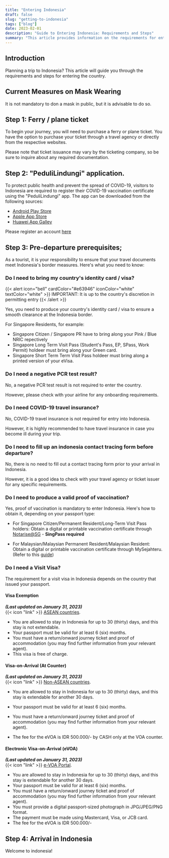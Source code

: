 ```yaml
---
title: "Entering Indonesia"
draft: false
slug: "getting-to-indonesia"
tags: ["blog"]
date: 2023-02-01
description: "Guide to Entering Indonesia: Requirements and Steps"
summary: "This article provides information on the requirements for entering Indonesia, including steps for obtaining a ferry/plane ticket, downloading the PeduliLindungi app, and fulfilling pre-departure prerequisites such as proof of vaccination. Information on visit visas and arrival in Indonesia is also included."
---
```


## Introduction

Planning a trip to Indonesia? This article will guide you through the requirements and steps for entering the country.

## Current Measures on Mask Wearing

It is not mandatory to don a mask in public, but it is advisable to do so.

## Step 1: Ferry / plane ticket

To begin your journey, you will need to purchase a ferry or plane ticket. You have the option to purchase your ticket through a travel agency or directly from the respective websites. 

Please note that ticket issuance may vary by the ticketing company, so be sure to inquire about any required documentation.

## Step 2: "PeduliLindungi" application.

To protect public health and prevent the spread of COVID-19, visitors to Indonesia are required to register their COVID-19 vaccination certificate using the "PeduliLindungi" app. The app can be downloaded from the following sources:

- [Android Play Store](http://bit.ly/Android-PL)
- [Apple App Store](https://apple.co/2K7TNj1)
- [Huawei App Galley](https://appgallery.huawei.com/#/app/C102542717)

Please register an account [here](https://www.pedulilindungi.id/register)

## Step 3: Pre-departure prerequisites;

As a tourist, it is your responsibility to ensure that your travel documents meet Indonesia's border measures. Here's what you need to know:

### Do I need to bring my country's identity card / visa?

{{< alert icon="bell" cardColor="#e63946" iconColor="white" textColor="white" >}}
IMPORTANT: It is up to the country's discretion in permitting entry
{{< /alert >}}

Yes, you need to produce your country's identity card / visa to ensure a smooth clearance at the Indonesia border.

For Singapore Residents, for example:
- Singapore Citizen / Singapore PR have to bring along your Pink / Blue NRIC repectively
- Singapore Long Term Visit Pass (Student's Pass, EP, SPass, Work Permit) holdeer must bring along your Green card.
- Singapore Short Term Term Visit Pass holdeer must bring along a printed version of your eVisa.

### Do I need a negative PCR test result?

No, a negative PCR test result is not required to enter the country. 

However, please check with your airline for any onboarding requirements.

### Do I need COVID-19 travel insurance?

No, COVID-19 travel insurance is not required for entry into Indonesia. 

However, it is highly recommended to have travel insurance in case you become ill during your trip.

### Do I need to fill up an indonesia contact tracing form before departure?

No, there is no need to fill out a contact tracing form prior to your arrival in Indonesia. 

However, it is a good idea to check with your travel agency or ticket issuer for any specific requirements.

### Do I need to produce a valid proof of vaccination?

Yes, proof of vaccination is mandatory to enter Indonesia. Here's how to obtain it, depending on your passport type:

- For Singapore Citizen/Permanent Resident/Long-Term Visit Pass holders: Obtain a digital or printable vaccination certificate through [Notarise@SG](https://www.notarise.gov.sg/) - <b>SingPass required </b>

- For Malaysian/Malaysian Permanent Resident/Malaysian Resident: Obtain a digital or printable vaccination certificate through MySejahteru. (Refer to this [guide](https://www.techarp.com/software/vaccine-certificate-pdf-guide/))

### Do I need a Visit Visa?

The requirement for a visit visa in Indonesia depends on the country that issued your passport.

#### Visa Exemption

<b><i>(Last updated on January 31, 2023)</i></b><br>
{{< icon "link" >}} [ASEAN countries](https://kemlu.go.id/singapore/en/pages/bebas_visa_kunjungan%28bvk%29/754/about-service#:~:text=FREE%20VISA%20FOR%20ASEAN%20TOURISTS%20(30%20DAYS%20ONLY)%3A). <br>

- You are allowed to stay in Indonesia for up to 30 (thirty) days, and this stay is not extendable.
- Your passport must be valid for at least 6 (six) months.
- You must have a return/onward journey ticket and proof of accommodation (you may find further information from your relevant agent).
- This visa is free of charge.


#### Visa-on-Arrival (At Counter)

<b><i>(Last updated on January 31, 2023)</i></b><br>
{{< icon "link" >}} [Non-ASEAN countries](https://kemlu.go.id/singapore/en/pages/voa/753/about-service). <br>


- You are allowed to stay in Indonesia for up to 30 (thirty) days, and this stay is extendable for another 30 days.
- Your passport must be valid for at least 6 (six) months.
- You must have a return/onward journey ticket and proof of accommodation (you may find further information from your relevant agent).

- The fee for the eVOA is IDR 500.000/- by CASH only at the VOA counter.

#### Electronic Visa-on-Arrival (eVOA)

<b><i>(Last updated on January 31, 2023)</i></b><br>
{{< icon "link" >}} [e-VOA Portal](https://molina.imigrasi.go.id/#e-voa). <br>

- You are allowed to stay in Indonesia for up to 30 (thirty) days, and this stay is extendable for another 30 days.
- Your passport must be valid for at least 6 (six) months.
- You must have a return/onward journey ticket and proof of accommodation (you may find further information from your relevant agent).
- You must provide a digital passport-sized photograph in JPG/JPEG/PNG format.
- The payment must be made using Mastercard, Visa, or JCB card.
- The fee for the eVOA is IDR 500.000/-

## Step 4: Arrival in Indonesia

Welcome to indonesia!


